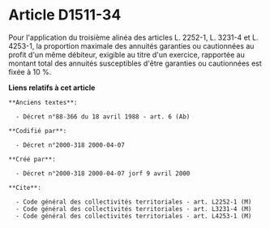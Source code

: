 # Article D1511-34

Pour l'application du troisième alinéa des articles L. 2252-1, L. 3231-4 et L. 4253-1, la proportion maximale des annuités
garanties ou cautionnées au profit d'un même débiteur, exigible au titre d'un exercice, rapportée au montant total des
annuités susceptibles d'être garanties ou cautionnées est fixée à 10 %.

**Liens relatifs à cet article**

	**Anciens textes**:

	  - Décret n°88-366 du 18 avril 1988 - art. 6 (Ab)

	**Codifié par**:

	  - Décret n°2000-318 2000-04-07

	**Créé par**:

	  - Décret n°2000-318 2000-04-07 jorf 9 avril 2000

	**Cite**:

	  - Code général des collectivités territoriales - art. L2252-1 (M)
	  - Code général des collectivités territoriales - art. L3231-4 (M)
	  - Code général des collectivités territoriales - art. L4253-1 (M)
